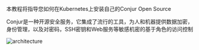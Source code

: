 本教程将指导您如何在Kubernetes上安装自己的Conjur Open Source

Conjur是一种开源安全服务，它集成了流行的工具，为人和机器提供数据加密，身份管理，以及对密码，SSH密钥和Web服务等敏感机密的基于角色的访问控制

![architecture](https://docs.conjur.org/Latest/en/Content/Images/Integrations/k8s-oss-integration-arch.jpg)
